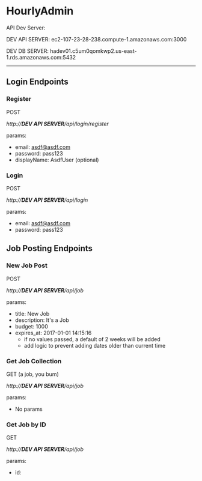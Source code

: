# HourlyAdmin

API Dev Server:

DEV API SERVER: ec2-107-23-28-238.compute-1.amazonaws.com:3000

DEV DB SERVER: hadev01.c5um0qomkwp2.us-east-1.rds.amazonaws.com:5432

---

## Login Endpoints

### Register

POST

_http://**DEV API SERVER**/api/login/register_

params:
* email: asdf@asdf.com
* password: pass123
* displayName: AsdfUser (optional)

### Login

POST

_http://**DEV API SERVER**/api/login_

params:
* email: asdf@asdf.com
* password: pass123

## Job Posting Endpoints

### New Job Post

POST

_http://**DEV API SERVER**/api/job_

params:
* title: New Job
* description: It's a Job
* budget: 1000
* expires_at: 2017-01-01 14:15:16
  - if no values passed, a default of 2 weeks will be added
  - add logic to prevent adding dates older than current time

###  Get Job Collection

GET (a job, you bum)

_http://**DEV API SERVER**/api/job_

params:
* No params

### Get Job by ID

GET

_http://**DEV API SERVER**/api/job_

params:
* id: <integer id>
